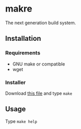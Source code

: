 # makre
The next generation build system.
## Installation
### Requirements
- GNU make or compatible
- wget
### Installer
Download [this file](https://github.com/nift4/makre/raw/Makefile) and type `make`
## Usage
Type `make help`
